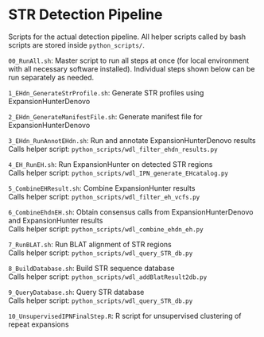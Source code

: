 # STR Detection Pipeline

Scripts for the actual detection pipeline. All helper scripts called by bash scripts are stored inside `python_scripts/`.

`00_RunAll.sh`: Master script to run all steps at once (for local environment with all necessary software installed). Individual steps shown below can be run separately as needed.

`1_EHdn_GenerateStrProfile.sh`: Generate STR profiles using ExpansionHunterDenovo

`2_EHdn_GenerateManifestFile.sh`: Generate manifest file for ExpansionHunterDenovo

`3_EHdn_RunAnnotEHdn.sh`: Run and annotate ExpansionHunterDenovo results\
Calls helper script: `python_scripts/wdl_filter_ehdn_results.py`

`4_EH_RunEH.sh`: Run ExpansionHunter on detected STR regions\
Calls helper script: `python_scripts/wdl_IPN_generate_EHcatalog.py`

`5_CombineEHResult.sh`: Combine ExpansionHunter results\
Calls helper script: `python_scripts/wdl_filter_eh_vcfs.py`

`6_CombineEhdnEH.sh`: Obtain consensus calls from ExpansionHunterDenovo and ExpansionHunter results\
Calls helper script: `python_scripts/wdl_combine_ehdn_eh.py`

`7_RunBLAT.sh`: Run BLAT alignment of STR regions\
Calls helper script: `python_scripts/wdl_query_STR_db.py`

`8_BuildDatabase.sh`: Build STR sequence database\
Calls helper script: `python_scripts/wdl_addBlatResult2db.py`

`9_QueryDatabase.sh`: Query STR database\
Calls helper script: `python_scripts/wdl_query_STR_db.py`

`10_UnsupervisedIPNFinalStep.R`: R script for unsupervised clustering of repeat expansions
